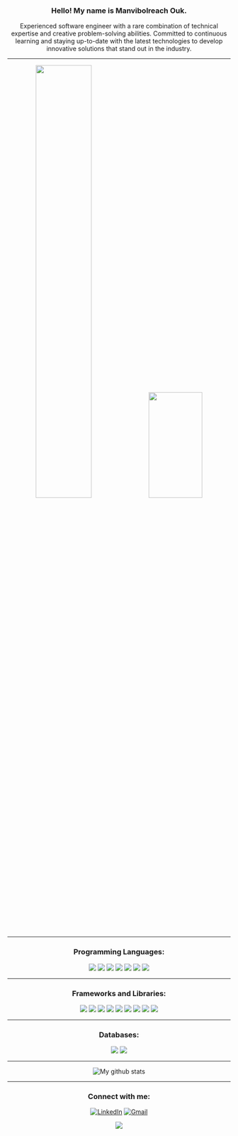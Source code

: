  <section align = "center">
  
 ### Hello! My name is Manvibolreach Ouk.
 
 Experienced software engineer with a rare combination of technical expertise and creative problem-solving abilities. Committed to continuous learning and staying up-to-date with the latest technologies to develop innovative solutions that stand out in the industry.

 <section>
   
   ---
   
<p float="left">
  <img src="https://cutewallpaper.org/cdn-cgi/mirage/91b98c5373d6a01796e55b9f978389531ff4e5ebae85abd935c54ab8d42fdd46/1280/24/animation-gif/how-to-make-animated-gifs-free-tools-for-creators.gif" width="50%"  />
  <img src="https://static01.nyt.com/images/2020/01/01/business/01Techfix-print/01Techfix-print-superJumbo.gif" width="49%" height="238" /> 
</p>

---

<section align = "center">

  ### Programming Languages:
  <p>
  <img src="https://img.shields.io/badge/Python-3776AB?style=for-the-badge&logo=python&logoColor=white" />
  <img src="https://img.shields.io/badge/HTML5-E34F26?style=for-the-badge&logo=html5&logoColor=white" />
  <img src="https://img.shields.io/badge/CSS3-1572B6?style=for-the-badge&logo=css3&logoColor=white" />
  <img src="https://img.shields.io/badge/JavaScript-323330?style=for-the-badge&logo=javascript&logoColor=F7DF1E" />
  <img src="https://img.shields.io/badge/TypeScript-007ACC?style=for-the-badge&logo=typescript&logoColor=white" />
  <img src="https://img.shields.io/badge/C%23-239120?style=for-the-badge&logo=c-sharp&logoColor=white" />
  <img src="https://img.shields.io/badge/Java-ED8B00?style=for-the-badge&logo=java&logoColor=white" />
</p>

 ---
  
  ### Frameworks and Libraries:
  <p>
  <img src="https://img.shields.io/badge/Node.js-339933?style=for-the-badge&logo=nodedotjs&logoColor=white" />
  <img src="https://img.shields.io/badge/.NET-512BD4?style=for-the-badge&logo=dotnet&logoColor=white" />
  <img src="https://img.shields.io/badge/React-20232A?style=for-the-badge&logo=react&logoColor=61DAFB" />
  <img src="https://img.shields.io/badge/AngularJS-E23237?style=for-the-badge&logo=angularjs&logoColor=white" />
  <img src="https://img.shields.io/badge/Bootstrap-563D7C?style=for-the-badge&logo=bootstrap&logoColor=white" />
  <img src="https://img.shields.io/badge/Tailwind_CSS-38B2AC?style=for-the-badge&logo=tailwind-css&logoColor=white" />
  <img src="https://img.shields.io/badge/jQuery-0769AD?style=for-the-badge&logo=jquery&logoColor=white" />
  <img src="https://img.shields.io/badge/Django-092E20?style=for-the-badge&logo=django&logoColor=white" />
  <img src="https://img.shields.io/badge/next.js-000000?style=for-the-badge&logo=nextdotjs&logoColor=white" />
</p>
  
  ---
  
  ### Databases:
  <p>
  <img src="https://img.shields.io/badge/MySQL-00000F?style=for-the-badge&logo=mysql&logoColor=white" />
  <img src="https://img.shields.io/badge/MongoDB-4EA94B?style=for-the-badge&logo=mongodb&logoColor=white" />
</p>
  
  ---

<img align="center" src="https://github-readme-stats.vercel.app/api?username=ManvibolreachOuk&show_icons=true&hide=prs,contribs&include_all_commits=true&theme=cobalt&hide_border=true&count_private=true" alt="My github stats" /> 

   ---
  
  ### Connect with me:
  [![LinkedIn](https://img.shields.io/badge/LinkedIn-0077B5?style=for-the-badge&logo=linkedin&logoColor=white)](https://www.linkedin.com/in/vibolreach
)
  [![Gmail](https://img.shields.io/badge/Gmail-D14836?style=for-the-badge&logo=gmail&logoColor=white)](mailto:vibolreach.m.ouk@gmail.com@gmail.com)
 
</section>
  
   ![](https://api.visitorbadge.io/api/VisitorHit?user=ManvibolreachOuk&repo=github-visitors-badge&countColor=%237B1E7A)
